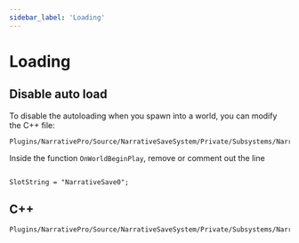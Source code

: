 ```yaml
---
sidebar_label: 'Loading'
---
```


# Loading

## Disable auto load

To disable the autoloading when you spawn into a world, you can modify the C++ file:

```
Plugins/NarrativePro/Source/NarrativeSaveSystem/Private/Subsystems/NarrativeSaveSubsystem.cpp
```

Inside the function `OnWorldBeginPlay`, remove or comment out the line 

```

SlotString = "NarrativeSave0";

```

## C++

```
Plugins/NarrativePro/Source/NarrativeSaveSystem/Private/Subsystems/NarrativeSaveSubsystem.cpp
```